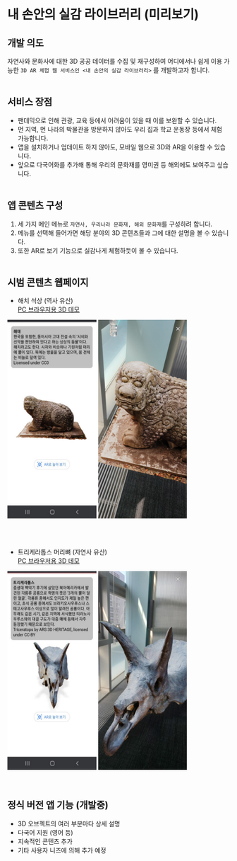 # 내 손안의 실감 라이브러리 (미리보기)

## 개발 의도
자연사와 문화사에 대한 3D 공공 데이터를 수집 및 재구성하여 어디에서나 쉽게 이용 가능한 `3D AR 체험 웹 서비스인 <내 손안의 실감 라이브러리>` 를 개발하고자 합니다.
<br><br>

## 서비스 장점
- 팬데믹으로 인해 관광, 교육 등에서 어려움이 있을 때 이를 보완할 수 있습니다.
- 먼 지역, 먼 나라의 박물관을 방문하지 않아도 우리 집과 학교 운동장 등에서 체험 가능합니다.
- 앱을 설치하거나 업데이트 하지 않아도, 모바일 웹으로 3D와 AR을 이용할 수 있습니다.
- 앞으로 다국어화를 추가해 통해 우리의 문화재를 영미권 등 해외에도 보여주고 싶습니다.
<br><br>

## 앱 콘텐츠 구성
1. 세 가지 메인 메뉴로 `자연사, 우리나라 문화재, 해외 문화재`를 구성하려 합니다.
2. 메뉴를 선택해 들어가면 해당 분야의 3D 콘텐츠들과 그에 대한 설명을 볼 수 있습니다.
3. 또한 AR로 보기 기능으로 실감나게 체험하듯이 볼 수 있습니다.
<br><br>

## 시범 콘텐츠 웹페이지
- 해치 석상 (역사 유산) <br>
[PC 브라우저용 3D 데모](https://eknim.github.io/xr-library/demo/demo2.html)

<p align="left"><img src="./screenshots/demo2_3d_view0.jpg" width="40%">
<img src="./screenshots/demo2_ar_view1.jpg" width="40%">
</p>
<br>
<br>

- 트리케라톱스 머리뼈 (자연사 유산) <br> 
[PC 브라우저용 3D 데모](https://eknim.github.io/xr-library/demo/demo1.html) 
 
<p align="left"><img src="./screenshots/demo1_3d_view0.jpg" width="40%">
<img src="./screenshots/demo1_ar_view0.jpg" width="40%">
</p>
<br>

## 정식 버전 앱 기능 (개발중)
* 3D 오브젝트의 여러 부분마다 상세 설명
* 다국어 지원 (영어 등)
* 지속적인 콘텐츠 추가 
* 기타 사용자 니즈에 의해 추가 예정